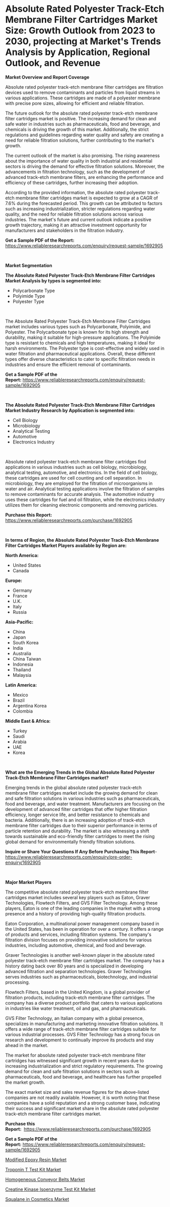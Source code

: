 <p><h1>Absolute Rated Polyester Track-Etch Membrane Filter Cartridges Market Size: Growth Outlook from 2023 to 2030, projecting at Market's Trends Analysis by Application, Regional Outlook, and Revenue</h1></p><p><strong>Market Overview and Report Coverage</strong></p>
<p><p>Absolute rated polyester track-etch membrane filter cartridges are filtration devices used to remove contaminants and particles from liquid streams in various applications. These cartridges are made of a polyester membrane with precise pore sizes, allowing for efficient and reliable filtration.</p><p>The future outlook for the absolute rated polyester track-etch membrane filter cartridges market is positive. The increasing demand for clean and safe water in industries such as pharmaceuticals, food and beverage, and chemicals is driving the growth of this market. Additionally, the strict regulations and guidelines regarding water quality and safety are creating a need for reliable filtration solutions, further contributing to the market's growth.</p><p>The current outlook of the market is also promising. The rising awareness about the importance of water quality in both industrial and residential sectors is driving the demand for effective filtration solutions. Moreover, the advancements in filtration technology, such as the development of advanced track-etch membrane filters, are enhancing the performance and efficiency of these cartridges, further increasing their adoption.</p><p>According to the provided information, the absolute rated polyester track-etch membrane filter cartridges market is expected to grow at a CAGR of 7.6% during the forecasted period. This growth can be attributed to factors such as increasing industrialization, stricter regulations regarding water quality, and the need for reliable filtration solutions across various industries. The market's future and current outlook indicate a positive growth trajectory, making it an attractive investment opportunity for manufacturers and stakeholders in the filtration industry.</p></p>
<p><strong>Get a Sample PDF of the Report:</strong> <a href="https://www.reliableresearchreports.com/enquiry/request-sample/1692905">https://www.reliableresearchreports.com/enquiry/request-sample/1692905</a></p>
<p>&nbsp;</p>
<p><strong>Market Segmentation</strong></p>
<p><strong>The Absolute Rated Polyester Track-Etch Membrane Filter Cartridges Market Analysis by types is segmented into:</strong></p>
<p><ul><li>Polycarbonate Type</li><li>Polyimide Type</li><li>Polyester Type</li></ul></p>
<p>&nbsp;</p>
<p><p>The Absolute Rated Polyester Track-Etch Membrane Filter Cartridges market includes various types such as Polycarbonate, Polyimide, and Polyester. The Polycarbonate type is known for its high strength and durability, making it suitable for high-pressure applications. The Polyimide type is resistant to chemicals and high temperatures, making it ideal for harsh environments. The Polyester type is cost-effective and widely used in water filtration and pharmaceutical applications. Overall, these different types offer diverse characteristics to cater to specific filtration needs in industries and ensure the efficient removal of contaminants.</p></p>
<p><strong>Get a Sample PDF of the Report:</strong>&nbsp;<a href="https://www.reliableresearchreports.com/enquiry/request-sample/1692905">https://www.reliableresearchreports.com/enquiry/request-sample/1692905</a></p>
<p>&nbsp;</p>
<p><strong>The Absolute Rated Polyester Track-Etch Membrane Filter Cartridges Market Industry Research by Application is segmented into:</strong></p>
<p><ul><li>Cell Biology</li><li>Microbiology</li><li>Analytical Testing</li><li>Automotive</li><li>Electronics Industry</li></ul></p>
<p>&nbsp;</p>
<p><p>Absolute rated polyester track-etch membrane filter cartridges find applications in various industries such as cell biology, microbiology, analytical testing, automotive, and electronics. In the field of cell biology, these cartridges are used for cell counting and cell separation. In microbiology, they are employed for the filtration of microorganisms in water and air. Analytical testing applications involve the filtration of samples to remove contaminants for accurate analysis. The automotive industry uses these cartridges for fuel and oil filtration, while the electronics industry utilizes them for cleaning electronic components and removing particles.</p></p>
<p><strong>Purchase this Report:</strong>&nbsp; <a href="https://www.reliableresearchreports.com/purchase/1692905">https://www.reliableresearchreports.com/purchase/1692905</a></p>
<p>&nbsp;</p>
<p><strong>In terms of Region, the Absolute Rated Polyester Track-Etch Membrane Filter Cartridges Market Players available by Region are:</strong></p>
<p>
    <p> <strong> North America: </strong>
        <ul>
            <li>United States</li>
            <li>Canada</li>
        </ul>
        </p> 
    <p> <strong> Europe: </strong>
        <ul>
            <li>Germany</li>
            <li>France</li>
            <li>U.K.</li>
            <li>Italy</li>
            <li>Russia</li>
        </ul>
        </p> 
    <p> <strong> Asia-Pacific: </strong>
        <ul>
            <li>China</li>
            <li>Japan</li>
            <li>South Korea</li>
            <li>India</li>
            <li>Australia</li>
            <li>China Taiwan</li>
            <li>Indonesia</li>
            <li>Thailand</li>
            <li>Malaysia</li>
        </ul>
        </p> 
    <p> <strong> Latin America: </strong>
        <ul>
            <li>Mexico</li>
            <li>Brazil</li>
            <li>Argentina Korea</li>
            <li>Colombia</li>
        </ul>
        </p> 
    <p> <strong> Middle East & Africa: </strong>
        <ul>
            <li>Turkey</li>
            <li>Saudi</li>
            <li>Arabia</li>
            <li>UAE</li>
            <li>Korea</li>
        </ul>
    </p>
    </p>
<p>&nbsp;</p>
<p><strong>What are the Emerging Trends in the Global Absolute Rated Polyester Track-Etch Membrane Filter Cartridges market?</strong></p>
<p><p>Emerging trends in the global absolute rated polyester track-etch membrane filter cartridges market include the growing demand for clean and safe filtration solutions in various industries such as pharmaceuticals, food and beverage, and water treatment. Manufacturers are focusing on the development of advanced filter cartridges that offer higher filtration efficiency, longer service life, and better resistance to chemicals and bacteria. Additionally, there is an increasing adoption of track-etch membrane filter cartridges due to their superior performance in terms of particle retention and durability. The market is also witnessing a shift towards sustainable and eco-friendly filter cartridges to meet the rising global demand for environmentally friendly filtration solutions.</p></p>
<p><strong>Inquire or Share Your Questions If Any Before Purchasing This Report</strong>- <a href="https://www.reliableresearchreports.com/enquiry/pre-order-enquiry/1692905">https://www.reliableresearchreports.com/enquiry/pre-order-enquiry/1692905</a></p>
<p>&nbsp;</p>
<p><strong>Major Market Players</strong></p>
<p><p>The competitive absolute rated polyester track-etch membrane filter cartridges market includes several key players such as Eaton, Graver Technologies, Flowtech Filters, and GVS Filter Technology. Among these players, Eaton is one of the leading companies in the market with a strong presence and a history of providing high-quality filtration products.</p><p>Eaton Corporation, a multinational power management company based in the United States, has been in operation for over a century. It offers a range of products and services, including filtration systems. The company's filtration division focuses on providing innovative solutions for various industries, including automotive, chemical, and food and beverage.</p><p>Graver Technologies is another well-known player in the absolute rated polyester track-etch membrane filter cartridges market. The company has a history dating back over 80 years and is specialized in developing advanced filtration and separation technologies. Graver Technologies serves industries such as pharmaceuticals, biotechnology, and industrial processing.</p><p>Flowtech Filters, based in the United Kingdom, is a global provider of filtration products, including track-etch membrane filter cartridges. The company has a diverse product portfolio that caters to various applications in industries like water treatment, oil and gas, and pharmaceuticals.</p><p>GVS Filter Technology, an Italian company with a global presence, specializes in manufacturing and marketing innovative filtration solutions. It offers a wide range of track-etch membrane filter cartridges suitable for various industrial processes. GVS Filter Technology has a strong focus on research and development to continually improve its products and stay ahead in the market.</p><p>The market for absolute rated polyester track-etch membrane filter cartridges has witnessed significant growth in recent years due to increasing industrialization and strict regulatory requirements. The growing demand for clean and safe filtration solutions in sectors such as pharmaceuticals, food and beverage, and healthcare has further propelled the market growth.</p><p>The exact market size and sales revenue figures for the above-listed companies are not readily available. However, it is worth noting that these companies have a solid reputation and a strong customer base, indicating their success and significant market share in the absolute rated polyester track-etch membrane filter cartridges market.</p></p>
<p><strong>Purchase this Report:</strong>&nbsp;&nbsp;<a href="https://www.reliableresearchreports.com/purchase/1692905">https://www.reliableresearchreports.com/purchase/1692905</a></p>
<p></p>
<p><strong>Get a Sample PDF of the Report:</strong>&nbsp;<a href="https://www.reliableresearchreports.com/enquiry/request-sample/1692905">https://www.reliableresearchreports.com/enquiry/request-sample/1692905</a></p>
<p><p><a href="https://www.linkedin.com/pulse/modified-epoxy-resin-market-insights-players-forecast/">Modified Epoxy Resin Market</a></p><p><a href="https://github.com/rahu1506/Market-Research-Report-List-1/blob/main/troponin-t-test-kit-market.md">Troponin T Test Kit Market</a></p><p><a href="https://medium.com/@verladurgan/homogeneous-conveyor-belts-market-exploring-market-share-market-trends-and-future-growth-c918682c91c6">Homogeneous Conveyor Belts Market</a></p><p><a href="https://github.com/rahu1505/Market-Research-Report-List-1/blob/main/creatine-kinase-isoenzyme-test-kit-market.md">Creatine Kinase Isoenzyme Test Kit Market</a></p><p><a href="https://www.linkedin.com/pulse/squalane-cosmetics-market-size-share-amp-trends-analysis/">Squalane in Cosmetics Market</a></p></p>